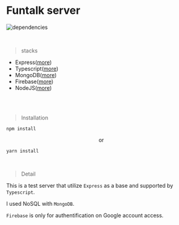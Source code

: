 # Funtalk server

![dependencies](https://img.shields.io/badge/dependencies-up%20to%20date-green)

</br>

> stacks

<!-- List -->

-   Express([more](https://expressjs.com/ko/))
-   Typescript([more](https://www.npmjs.com/package/typescript))
-   MongoDB([more](https://www.npmjs.com/package/mongodb))
-   Firebase([more](https://www.npmjs.com/package/firebase))
-   NodeJS([more](https://nodejs.org/ko/docs/))

<br/>
<br/>

> Installation

```
npm install
```

<p align="center"> or</p>

```
yarn install
```

</br>

> Detail

<!-- Info -->

This is a test server that utilize `Express` as a base and supported by `Typescript`.

I used NoSQL with `MongoDB`.

`Firebase` is only for authentification on Google account access.
